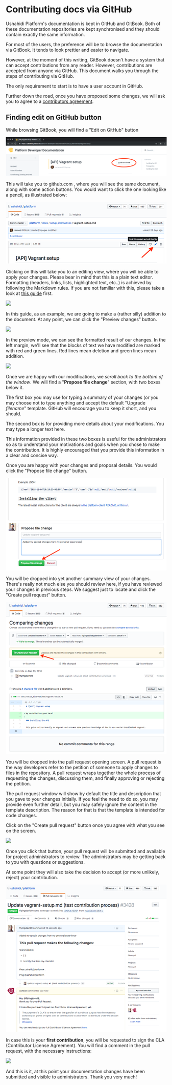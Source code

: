 # Contributing docs via GitHub

Ushahidi Platform's documentation is kept in GitHub and GitBook. Both of these documentation repositories are kept synchronised and they should contain exactly the same information.

For most of the users, the preference will be to browse the documentation via GitBook. It tends to look prettier and easier to navigate.

However, at the moment of this writing, GitBook doesn't have a system that can accept contributions from any reader. However, contributions are accepted from anyone via GitHub. This document walks you through the steps of contributing via GitHub.

The only requirement to start is to have a user account in GitHub.

Further down the road, once you have proposed some changes, we will ask you to agree to a [contributors agreement](https://docs.google.com/forms/d/e/1FAIpQLScqz_EQbz_CYlSHffnGx7p2GdqP23FmbACwocIWejEHYLyzdg/viewform).

## Finding edit on GitHub button

While browsing GitBook, you will find a "Edit on GitHub" button

![](../.gitbook/assets/github-1.png)

This will take you to github.com , where you will see the same document, along with some action buttons. You would want to click the one looking like a pencil, as illustrated below:

![](../.gitbook/assets/github-2%20%281%29.png)

Clicking on this will take you to an editing view, where you will be able to apply your changes. Please bear in mind that this is a plain text editor. Formatting \(headers, links, lists, highlighted text, etc..\) is achieved by following the Markdown rules. If you are not familiar with this, please take a look at [this guide](https://guides.github.com/features/mastering-markdown/) first.

![](../.gitbook/assets/github-3%20%281%29.png)

In this guide, as an example, we are going to make a \(rather silly\) addition to the document. At any point, we can click the "Preview changes" button.

![](../.gitbook/assets/github-4%20%281%29.png)

In the preview mode, we can see the formatted result of our changes. In the left margin, we'll see that the blocks of text we have modified are marked with red and green lines. Red lines mean deletion and green lines mean addition.

![](../.gitbook/assets/github-5%20%281%29.png)

Once we are happy with our modifications, we _scroll back to the bottom of the window_. We will find a "**Propose file change**" section, with two boxes below it.

The first box you may use for typing a summary of your changes \(or you may choose not to type anything and accept the default "Upgrade _filename_" template. GitHub will encourage you to keep it short, and you should.

The second box is for providing more details about your modifications. You may type a longer text here.

This information provided in these two boxes is useful for the administrators so as to understand your motivations and goals when you chose to make the contribution. It is highly encouraged that you provide this information in a clear and concise way.

Once you are happy with your changes and proposal details. You would click the "Propose file change" button.

![](../.gitbook/assets/github-6.png)

You will be dropped into yet another summary view of your changes. There's really not much else you should review here, if you have reviewed your changes in previous steps. We suggest just to locate and click the "Create pull request" button.

![](../.gitbook/assets/github-7.png)

You will be dropped into the pull request opening screen. A pull request is the way developers refer to the petition of someone to apply changes to files in the repository. A pull request wraps together the whole process of requesting the changes, discussing them, and finally approving or rejecting the petition.

The pull request window will show by default the title and description that you gave to your changes initially. If you feel the need to do so, you may provide even further detail, but you may safely ignore the content in the template description. The reason for that is that the template is intended for code changes.

Click on the "Create pull request" button once you agree with what you see on the screen.

![](../.gitbook/assets/github-8%20%281%29.png)

Once you click that button, your pull request will be submitted and available for project administrators to review. The administrators may be getting back to you with questions or suggestions.

At some point they will also take the decision to accept \(or more unlikely, reject\) your contribution.

![](../.gitbook/assets/github-9.png)

In case this is your **first contribution**, you will be requested to sign the CLA \(Contributor License Agreement\). You will find a comment in the pull request, with the necessary instructions:

![](../.gitbook/assets/github-10%20%281%29.png)

And this is it, at this point your documentation changes have been submitted and visible to administrators. Thank you very much!



